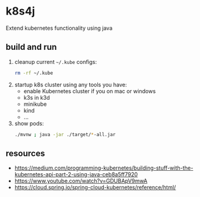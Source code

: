 # k8s4j
Extend kubernetes functionality using java

## build and run

1. cleanup current `~/.kube` configs:
   ```bash
   rm -rf ~/.kube
   ```
1. startup k8s cluster using any tools you have:
   * enable Kubernetes cluster if you on mac or windows
   * k3s in k3d
   * minikube
   * kind
   * ...
1. show pods:
   ```bash
   ./mvnw ; java -jar ./target/*-all.jar
   ```

## resources

* https://medium.com/programming-kubernetes/building-stuff-with-the-kubernetes-api-part-2-using-java-ceb8a5ff7920
* https://www.youtube.com/watch?v=GDUBApV9mwA
* https://cloud.spring.io/spring-cloud-kubernetes/reference/html/
